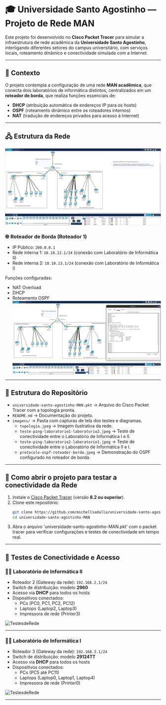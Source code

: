 # 🎓 Universidade Santo Agostinho — Projeto de Rede MAN

Este projeto foi desenvolvido no **Cisco Packet Tracer** para simular a infraestrutura de rede acadêmica da **Universidade Santo Agostinho**, interligando diferentes setores do campus universitário, com serviços locais, roteamento dinâmico e conectividade simulada com a Internet.

---

## 📖 Contexto

O projeto contempla a configuração de uma rede **MAN acadêmica**, que conecta dois laboratórios de informática distintos, centralizados em um **roteador de borda**, que realiza funções essenciais de:

- **DHCP** (atribuição automática de endereços IP para os hosts)
- **OSPF** (roteamento dinâmico entre os roteadores internos)
- **NAT** (tradução de endereços privados para acesso à Internet)

---

## 🖧 Estrutura da Rede

![Topologia](imagens/topologia.jpeg)

### 🌐 Roteador de Borda (Roteador 1)

- IP Público: `200.0.0.1`
- Rede interna 1: `10.10.12.1/24` (conexão com Laboratório de Informática II)
- Rede interna 2: `10.10.13.1/24` (conexão com Laboratório de Informática I)

Funções configuradas:

- NAT Overload
- DHCP
- Roteamento OSPF
  ![ProtocoloOSPF](imagens/protocolo-ospf-roteador-borda.jpeg)

---

## 📂 Estrutura do Repositório

- `universidade-santo-agostinho-MAN.pkt` → Arquivo do Cisco Packet Tracer com a topologia pronta.  
- `README.md` → Documentação do projeto.  
- `imagens/` → Pasta com capturas de tela dos testes e diagramas.  
  - `topologia.jpeg` → Imagem ilustrativa da rede.  
  - `teste-ping-laboratorio1-laboratorio2.jpeg` → Teste de conectividade entre o Laboratório de Informática I e II.  
  - `teste-ping-laboratorio2-laboratorio1.jpeg` → Teste de conectividade entre o Laboratório de Informática II e I.  
  - `protocolo-ospf-roteador-borda.jpeg` → Demonstração do OSPF configurado no roteador de borda.  

---

## 🚀 Como abrir o projeto para testar a conectividade da Rede

1. Instale o [Cisco Packet Tracer](https://www.netacad.com/pt/articles/news/download-cisco-packet-tracer?courseLang=pt-BR) (versão **8.2 ou superior**).  
2. Clone este repositório:
   ```bash
   git clone https://github.com/michellsadalla/universidade-santo-agostinho-MAN.git
   cd universidade-santo-agostinho-MAN
3. Abra o arquivo 'universidade-santo-agostinho-MAN.pkt' com o packet tracer para verificar configurações e testes de conectividade em tempo real.

---

## 📡 Testes de Conectividade e Acesso
### 🧑‍💻 Laboratório de Informática II

- Roteador 2 (Gateway da rede): `192.168.2.1/24`
- Switch de distribuição: modelo **2960**
- Acesso via **DHCP** para todos os hosts
- Dispositivos conectados:
  - PCs (PC0, PC1, PC2, PC12)
  - Laptops (Laptop2, Laptop3)
  - Impressora de rede (Printer3)

![TestesdeRede](imagens/teste-ping-laboratorio2-laboratorio1.jpeg)

---

### 🧑‍💻 Laboratório de Informática I

- Roteador 3 (Gateway da rede): `192.168.3.1/24`
- Switch de distribuição: modelo **29124TT**
- Acesso via **DHCP** para todos os hosts
- Dispositivos conectados:
  - PCs (PC5 até PC11)
  - Laptops (Laptop0, Laptop1, Laptop4)
  - Impressora de rede (Printer0)

![TestesdeRede](imagens/teste-ping-laboratorio1-laboratorio2.jpeg)

---
